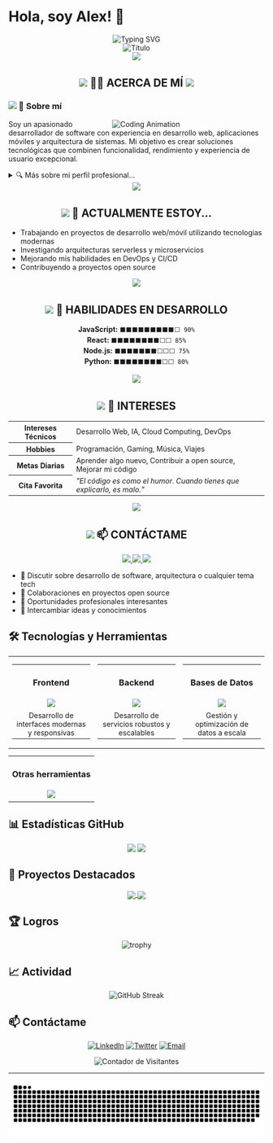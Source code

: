 # Hola, soy Alex! 👋

<div align="center">
  <img src="https://readme-typing-svg.herokuapp.com?font=Fira+Code&size=32&duration=2800&pause=2000&color=7E3ACE&center=true&vCenter=true&width=600&lines=Desarrollador+de+Software;Apasionado+por+la+tecnología;¡Siempre+aprendiendo!" alt="Typing SVG" />
</div>

<div align="center">
  <img src="https://readme-typing-svg.herokuapp.com?font=Architects+Daughter&color=7AF79A&size=40&center=true&vCenter=true&width=600&lines=¡Hola!+Soy+Alex;Desarrollador+Full+Stack;Amante+de+la+Tecnología" alt="Título" />
</div>

<div align="center">
  <img src="https://user-images.githubusercontent.com/73097560/115834477-dbab4500-a447-11eb-908a-139a6edaec5c.gif">
</div>

<div align="center">
  <h2>
    <img src="https://media.giphy.com/media/WUlplcMpOCEmTGBtBW/giphy.gif" width="35">
    👨‍💻 ACERCA DE MÍ
    <img src="https://media.giphy.com/media/WUlplcMpOCEmTGBtBW/giphy.gif" width="35">
  </h2>
</div>

<div>
  <h3>
    <img src="https://media.giphy.com/media/3oKIPqsXYcdjcBcXL2/giphy.gif" width="30">
    🚀 Sobre mí
  </h3>
  <img align="right" src="https://github.com/Adam-pw/Adam-pw/blob/main/animation_500_kxa883sd.gif" alt="Coding Animation" width="300" />

  Soy un apasionado desarrollador de software con experiencia en desarrollo web, aplicaciones móviles y arquitectura de sistemas. Mi objetivo es crear soluciones tecnológicas que combinen funcionalidad, rendimiento y experiencia de usuario excepcional.

  <details>
  <summary>🔍 Más sobre mi perfil profesional...</summary>
  <br>

  - 💼 Especializado en desarrollo fullstack con enfoque en soluciones escalables
  - 🎓 Formación continua en tecnologías emergentes y mejores prácticas
  - 💡 Enfoque orientado a soluciones y arquitecturas limpias
  - 👥 Experiencia en liderazgo técnico y mentoría de equipos
  </details>
</div>

<div align="center">
  <img src="https://user-images.githubusercontent.com/73097560/115834477-dbab4500-a447-11eb-908a-139a6edaec5c.gif">
</div>

<div align="center">
  <h2>
    <img src="https://media.giphy.com/media/j2pOGeGYKe2xCCKwfi/giphy.gif" width="35">
    🔭 ACTUALMENTE ESTOY...
  </h2>
</div>

- Trabajando en proyectos de desarrollo web/móvil utilizando tecnologías modernas
- Investigando arquitecturas serverless y microservicios
- Mejorando mis habilidades en DevOps y CI/CD
- Contribuyendo a proyectos open source

<div align="center">
  <img src="https://user-images.githubusercontent.com/73097560/115834477-dbab4500-a447-11eb-908a-139a6edaec5c.gif">
</div>

<div align="center">
  <h2>
    <img src="https://media.giphy.com/media/QssGEmpkyEOhBCb7e1/giphy.gif" width="30">
    🌱 HABILIDADES EN DESARROLLO
  </h2>
</div>

<p align="center">
  <b>JavaScript:</b>
  <code>⬛⬛⬛⬛⬛⬛⬛⬛⬛⬜ 90%</code><br>
  <b>React:</b>
  <code>⬛⬛⬛⬛⬛⬛⬛⬛⬜⬜ 85%</code><br>
  <b>Node.js:</b>
  <code>⬛⬛⬛⬛⬛⬛⬛⬜⬜⬜ 75%</code><br>
  <b>Python:</b>
  <code>⬛⬛⬛⬛⬛⬛⬛⬛⬜⬜ 80%</code>
</p>

<div align="center">
  <img src="https://user-images.githubusercontent.com/73097560/115834477-dbab4500-a447-11eb-908a-139a6edaec5c.gif">
</div>

<div align="center">
  <h2>
    <img src="https://media.giphy.com/media/VgCDAzcKvsR6OM0uWg/giphy.gif" width="35"> 
    🌟 INTERESES
  </h2>
</div>

<table align="center">
  <tr>
    <th>Intereses Técnicos</th>
    <td>Desarrollo Web, IA, Cloud Computing, DevOps</td>
  </tr>
  <tr>
    <th>Hobbies</th>
    <td>Programación, Gaming, Música, Viajes</td>
  </tr>
  <tr>
    <th>Metas Diarias</th>
    <td>Aprender algo nuevo, Contribuir a open source, Mejorar mi código</td>
  </tr>
  <tr>
    <th>Cita Favorita</th>
    <td><i>"El código es como el humor. Cuando tienes que explicarlo, es malo."</i></td>
  </tr>
</table>

<div align="center">
  <img src="https://user-images.githubusercontent.com/73097560/115834477-dbab4500-a447-11eb-908a-139a6edaec5c.gif">
</div>

<div align="center">
  <h2>
    <img src="https://media.giphy.com/media/mGcNjsfWAjY5AEZNw6/giphy.gif" width="35">
    📫 CONTÁCTAME
  </h2>
</div>

<div align="center">
  <a href="mailto:tu-email@example.com">
    <img src="https://img.shields.io/badge/-Gmail-D14836?style=for-the-badge&logo=Gmail&logoColor=white"/>
  </a>
  <a href="https://linkedin.com/in/tu-usuario">
    <img src="https://img.shields.io/badge/-LinkedIn-0077B5?style=for-the-badge&logo=Linkedin&logoColor=white"/>
  </a>
  <a href="https://twitter.com/tu-usuario">
    <img src="https://img.shields.io/badge/-Twitter-1DA1F2?style=for-the-badge&logo=Twitter&logoColor=white"/>
  </a>
</div>

<ul>
  <li>💬 Discutir sobre desarrollo de software, arquitectura o cualquier tema tech</li>
  <li>🤝 Colaboraciones en proyectos open source</li>
  <li>🎯 Oportunidades profesionales interesantes</li>
  <li>🧠 Intercambiar ideas y conocimientos</li>
</ul>

## 🛠️ Tecnologías y Herramientas

<table>
  <tr>
    <td align="center" width="33%">
      <table>
        <tr><td align="center"><h3>Frontend</h3></td></tr>
        <tr><td align="center">
          <a href="https://skillicons.dev">
            <img src="https://skillicons.dev/icons?i=js,php,ts,react,vue,angular,html,css" />
          </a>
        </td></tr>
        <tr><td align="center">Desarrollo de interfaces modernas y responsivas</td></tr>
      </table>
    </td>
    <td align="center" width="33%">
      <table>
        <tr><td align="center"><h3>Backend</h3></td></tr>
        <tr><td align="center">
          <a href="https://skillicons.dev">
            <img src="https://skillicons.dev/icons?i=js,php,ts,nodejs,python,java,go" />
          </a>
        </td></tr>
        <tr><td align="center">Desarrollo de servicios robustos y escalables</td></tr>
      </table>
    </td>
    <td align="center" width="33%">
      <table>
        <tr><td align="center"><h3>Bases de Datos</h3></td></tr>
        <tr><td align="center">
          <a href="https://skillicons.dev">
            <img src="https://skillicons.dev/icons?i=mysql,postgres,mongodb,redis,firebase" />
          </a>
        </td></tr>
        <tr><td align="center">Gestión y optimización de datos a escala</td></tr>
      </table>
    </td>
  </tr>
</table>

<table>
  <tr>
    <td align="center"><h3>Otras herramientas</h3></td>
  </tr>
  <tr>
    <td align="center">
      <a href="https://skillicons.dev">
        <img src="https://skillicons.dev/icons?i=git,github,docker,kubernetes,aws,azure,gcp,figma,linux,vim" />
      </a>
    </td>
  </tr>
</table>

## 📊 Estadísticas GitHub

<div align="center">
  <img height="180em" src="https://github-readme-stats.vercel.app/api?username=AlexiP18&show_icons=true&theme=tokyonight&include_all_commits=true&count_private=true"/>
  <img height="180em" src="https://github-readme-stats.vercel.app/api/top-langs/?username=AlexiP18&layout=compact&langs_count=7&theme=tokyonight"/>
</div>

## 🚀 Proyectos Destacados

<div align="center">
  <a href="https://github.com/AlexiP18/proyecto-destacado-1">
    <img align="center" src="https://github-readme-stats.vercel.app/api/pin/?username=AlexiP18&repo=proyecto-destacado-1&theme=tokyonight" />
  </a>
  <a href="https://github.com/AlexiP18/proyecto-destacado-2">
    <img align="center" src="https://github-readme-stats.vercel.app/api/pin/?username=AlexiP18&repo=proyecto-destacado-2&theme=tokyonight" />
  </a>
</div>

## 🏆 Logros

<div align="center">
  <img src="https://github-profile-trophy.vercel.app/?username=AlexiP18&theme=tokyonight&row=1&column=6&margin-w=15" alt="trophy" />
</div>

## 📈 Actividad

<div align="center">
  <img src="https://github-readme-streak-stats.herokuapp.com/?user=AlexiP18&theme=tokyonight" alt="GitHub Streak" />
</div>

## 📫 Contáctame

<div align="center">

  [![LinkedIn](https://img.shields.io/badge/LinkedIn-0077B5?style=for-the-badge&logo=linkedin&logoColor=white)](https://linkedin.com/in/tu-usuario)
  [![Twitter](https://img.shields.io/badge/Twitter-1DA1F2?style=for-the-badge&logo=twitter&logoColor=white)](https://twitter.com/tu-usuario)
  [![Email](https://img.shields.io/badge/Email-D14836?style=for-the-badge&logo=gmail&logoColor=white)](mailto:tu-email@example.com)

</div>

<!-- Contador de visitantes -->
<div align="center">
  <img src="https://profile-counter.glitch.me/{AlexiP18}/count.svg" alt="Contador de Visitantes" />
</div>

---

<div align="center">
  <img src="https://raw.githubusercontent.com/platane/snk/output/github-contribution-grid-snake-dark.svg" alt="Snake animation" />
</div>
